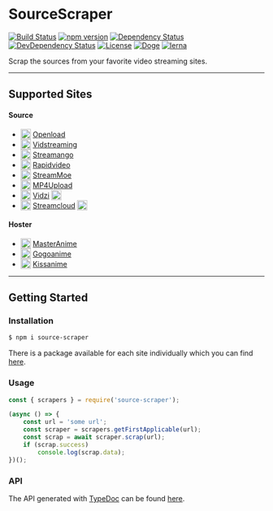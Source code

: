# SourceScraper

[![Build Status](https://travis-ci.org/OpenByteDev/SourceScraper.svg?branch=master)](https://travis-ci.org/OpenByteDev/SourceScraper)
[![npm version](https://badge.fury.io/js/source-scraper.svg)](https://www.npmjs.com/package/source-scraper) 
[![Dependency Status](https://david-dm.org/OpenByteDev/SourceScraper/status.svg?path=packages%2Fsource-scraper)](https://david-dm.org/OpenByteDev/SourceScraper?path=packages%2Fsource-scraper)
[![DevDependency Status](https://david-dm.org/OpenByteDev/SourceScraper/dev-status.svg?path=packages%2Fsource-scraper)](https://david-dm.org/OpenByteDev/SourceScraper?type=dev&path=packages%2Fsource-scraper)
[![License](https://img.shields.io/github/license/mashape/apistatus.svg)](https://opensource.org/licenses/MIT)
[![Doge](https://img.shields.io/badge/doge-wow-yellow.svg)]()
[![lerna](https://img.shields.io/badge/maintained%20with-lerna-cc00ff.svg)](https://lernajs.io/)

Scrap the sources from your favorite video streaming sites.

<hr>

## Supported Sites

#### Source
 - <sub><img src="http://www.google.com/s2/favicons?domain=oload.win" height="20"></sub> [Openload](https://www.openload.co)
 - <sub><img src="http://www.google.com/s2/favicons?domain=vidstreaming.io" height="20"></sub> [Vidstreaming](https://www.vidstreaming.io)
 - <sub><img src="http://www.google.com/s2/favicons?domain=streamango.com" height="20"></sub> [Streamango](https://www.streamango.com)
 - <sub><img src="http://www.google.com/s2/favicons?domain=rapidvideo.com" height="20"></sub> [Rapidvideo](https://www.rapidvideo.com)
 - <sub><img src="http://www.google.com/s2/favicons?domain=stream.moe" height="20"></sub> [StreamMoe](https://www.stream.moe)
 - <sub><img src="http://www.google.com/s2/favicons?domain=mp4upload.com" height="20"></sub> [MP4Upload](https://www.mp4upload.com)
 - <sub><img src="http://www.google.com/s2/favicons?domain=vidzi.tv" height="20"></sub> [Vidzi](https://www.vidzi.tv) <sub><img src="https://i.imgur.com/Hm8dCCN.png" height="20"></sub>
 - <sub><img src="http://www.google.com/s2/favicons?domain=streamcloud.eu" height="20"></sub> [Streamcloud](https://www.streamcloud.eu) <sub><img src="https://i.imgur.com/Hm8dCCN.png" height="20"></sub>

#### Hoster
- <sub><img src="http://www.google.com/s2/favicons?domain=masterani.me" height="20"></sub> [MasterAnime](https://www.masterani.me)
- <sub><img src="http://www.google.com/s2/favicons?domain=gogoanime.io" height="20"></sub> [Gogoanime](https://www.gogoanime.io)
- <sub><img src="http://www.google.com/s2/favicons?domain=kissanime.ru" height="20"></sub> [Kissanime](https://www.kissanime.ru)
<hr>

## Getting Started
### Installation
```bash
$ npm i source-scraper
```
There is a package available for each site individually which you can find [here](./packages.md).

### Usage
```js
const { scrapers } = require('source-scraper');

(async () => {
    const url = 'some url';
    const scraper = scrapers.getFirstApplicable(url);
    const scrap = await scraper.scrap(url);
    if (scrap.success)
        console.log(scrap.data);
})();
```

### API
The API generated with [TypeDoc](http://typedoc.org/) can be found [here](https://openbytedev.github.io/SourceScraper/packages/source-scraper/docs).

